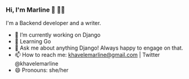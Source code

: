 ### Hi, I'm Marline 👋 :woman_technologist:
I'm a Backend developer and a writer.
- 🔭 I’m currently working on Django 
- 🌱 Learning Go
- 💬 Ask me about anything Django! Always happy to engage on that.
- 📫 How to reach me: khavelemarline@gmail.com | Twitter @khavelemarline
- 😄 Pronouns: she/her

